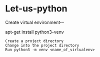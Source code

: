 # Let-us-python

Create virtual environment--

apt-get install python3-venv

    Create a project directory
    Change into the project directory
    Run python3 -m venv <name_of_virtualenv>
